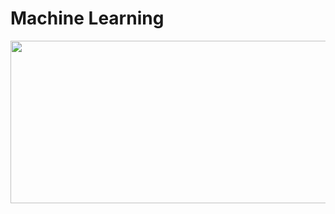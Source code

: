 # Machine Learning

<img src="https://github.com/karthikeyanbalusamy/MachineLearning/blob/master/Images/ML.jpg" width="840" height="260" align="middle" />
<a id=section1></a> 

